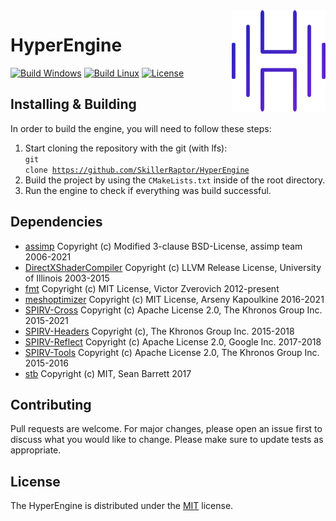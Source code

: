 <img src="./Development/Images/Branding.png" align="right" width="150"/>

# HyperEngine
[![Build Windows](https://github.com/SkillerRaptor/HyperEngine/workflows/build-windows/badge.svg)](https://github.com/SkillerRaptor/HyperEngine/blob/master/.github/workflows/build-windows.yml)
[![Build Linux](https://github.com/SkillerRaptor/HyperEngine/workflows/build-linux/badge.svg)](https://github.com/SkillerRaptor/HyperEngine/blob/master/.github/workflows/build-linux.yml)
[![License](https://img.shields.io/badge/license-MIT-yellow)](https://github.com/SkillerRaptor/HyperEngine/blob/master/LICENSE)

## Installing & Building
In order to build the engine, you will need to follow these steps:
 1.  Start cloning the repository with the git (with lfs): <br><code>git clone <a href="https://github.com/SkillerRaptor/HyperEngine">https://github.com/SkillerRaptor/HyperEngine</a></code>
 2.  Build the project by using the `CMakeLists.txt` inside of the root directory.
 3.  Run the engine to check if everything was build successful.

## Dependencies
-   [assimp](https://github.com/assimp/assimp/blob/master/LICENSE) Copyright (c) Modified 3-clause BSD-License, assimp team 2006-2021
-   [DirectXShaderCompiler](https://github.com/microsoft/DirectXShaderCompiler/blob/master/LICENSE.TXT) Copyright (c) LLVM Release License, University of Illinois 2003-2015
-   [fmt](https://github.com/fmtlib/fmt/blob/master/LICENSE.rst) Copyright (c) MIT License, Victor Zverovich 2012-present
-   [meshoptimizer](https://github.com/zeux/meshoptimizer/blob/master/LICENSE.md) Copyright (c) MIT License, Arseny Kapoulkine 2016-2021
-   [SPIRV-Cross](https://github.com/KhronosGroup/SPIRV-Cross/blob/master/LICENSE) Copyright (c) Apache License 2.0, The Khronos Group Inc. 2015-2021
-   [SPIRV-Headers](https://github.com/KhronosGroup/SPIRV-Headers/blob/master/LICENSE) Copyright (c), The Khronos Group Inc. 2015-2018
-   [SPIRV-Reflect](https://github.com/KhronosGroup/SPIRV-Reflect/blob/master/LICENSE) Copyright (c) Apache License 2.0, Google Inc. 2017-2018
-   [SPIRV-Tools](https://github.com/KhronosGroup/SPIRV-Tools/blob/master/LICENSE) Copyright (c) Apache License 2.0, The Khronos Group Inc. 2015-2016
-   [stb](https://github.com/nothings/stb/blob/master/LICENSE) Copyright (c) MIT, Sean Barrett 2017

## Contributing
Pull requests are welcome. For major changes, please open an issue first to discuss what you would like to change.
Please make sure to update tests as appropriate.

## License
The HyperEngine is distributed under the [MIT](https://github.com/SkillerRaptor/HyperEngine/blob/master/LICENSE) license.
